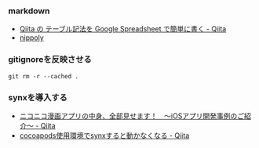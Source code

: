 

### markdown
- [Qiita の テーブル記法を Google Spreadsheet で簡単に書く - Qiita](http://qiita.com/kakipo/items/401237a059f38b449901)
- [nippoly](https://nippoly.github.io/)

### gitignoreを反映させる
`git rm -r --cached .`

### synxを導入する
- [ニコニコ漫画アプリの中身、全部見せます！　〜iOSアプリ開発事例のご紹介〜 - Qiita](https://qiita.com/gomi_ningen/items/21089658b4b024ab21d3)
- [cocoapods使用環境でsynxすると動かなくなる - Qiita](https://qiita.com/roana0229/items/171e075123c8433b4ba9)
